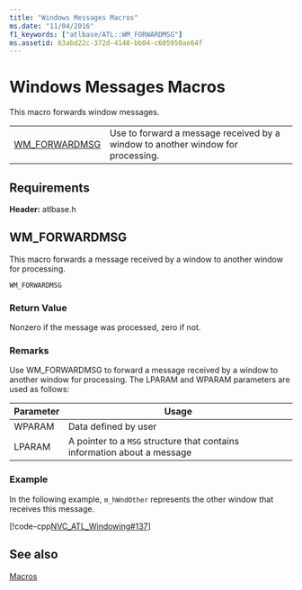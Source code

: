 ```yaml
---
title: "Windows Messages Macros"
ms.date: "11/04/2016"
f1_keywords: ["atlbase/ATL::WM_FORWARDMSG"]
ms.assetid: 63abd22c-372d-4148-bb04-c605950ae64f
---
```

# Windows Messages Macros

This macro forwards window messages.

|||
|-|-|
|[WM_FORWARDMSG](#wm_forwardmsg)|Use to forward a message received by a window to another window for processing.|

## Requirements

**Header:** atlbase.h

## <a name="wm_forwardmsg"></a> WM_FORWARDMSG

This macro forwards a message received by a window to another window for processing.

```
WM_FORWARDMSG
```

### Return Value

Nonzero if the message was processed, zero if not.

### Remarks

Use WM_FORWARDMSG to forward a message received by a window to another window for processing. The LPARAM and WPARAM parameters are used as follows:

|Parameter|Usage|
|---------------|-----------|
|WPARAM|Data defined by user|
|LPARAM|A pointer to a `MSG` structure that contains information about a message|

### Example

In the following example, `m_hWndOther` represents the other window that receives this message.

[!code-cpp[NVC_ATL_Windowing#137](../../atl/codesnippet/cpp/windows-messages-macros_1.cpp)]

## See also

[Macros](../../atl/reference/atl-macros.md)
